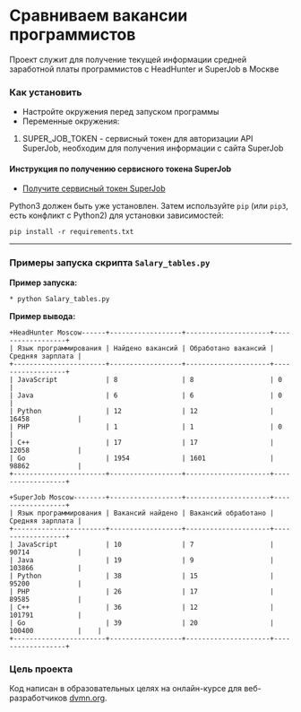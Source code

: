 # Сравниваем вакансии программистов

Проект служит для получение текущей информации средней заработной платы программистов с HeadHunter и SuperJob в Москве

### Как установить

* Настройте окружения перед запуском программы
* Переменные окружения:

1. SUPER_JOB_TOKEN - сервисный токен для авторизации API SuperJob, необходим для получения информации с сайта SuperJob

#### Инструкция по получению сервисного токена SuperJob

* [Получите сервисный токен SuperJob](https://api.superjob.ru/)

Python3 должен быть уже установлен.
Затем используйте `pip` (или `pip3`, есть конфликт с Python2) для установки зависимостей:

```
pip install -r requirements.txt
```

---

### Примеры запуска скрипта `Salary_tables.py`

**Пример запуска:**

```bash
* python Salary_tables.py
```

**Пример вывода:**

```
+HeadHunter Moscow------+------------------+---------------------+------------------+
| Язык программирования | Найдено вакансий | Обработано вакансий | Средняя зарплата |
+-----------------------+------------------+---------------------+------------------+
| JavaScript            | 8                | 8                   | 0                |
| Java                  | 6                | 6                   | 0                |
| Python                | 12               | 12                  | 16458            |
| PHP                   | 1                | 1                   | 0                |
| C++                   | 17               | 17                  | 12058            |
| Go                    | 1954             | 1601                | 98862            |
+-----------------------+------------------+---------------------+------------------+

+SuperJob Moscow--------+------------------+---------------------+------------------+
| Язык программирования | Вакансий найдено | Вакансий обработано | Средняя зарплата |
+-----------------------+------------------+---------------------+------------------+
| JavaScript            | 10               | 7                   | 90714            |
| Java                  | 19               | 9                   | 103866           |
| Python                | 38               | 15                  | 95200            |
| PHP                   | 26               | 17                  | 89585            |
| C++                   | 36               | 12                  | 101791           |
| Go                    | 39               | 20                  | 100400           |    |
+-----------------------+------------------+---------------------+------------------+
```

### Цель проекта

Код написан в образовательных целях на онлайн-курсе для веб-разработчиков [dvmn.org](https://dvmn.org/).
 
